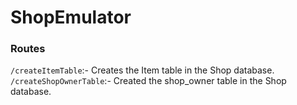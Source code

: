 # ShopEmulator

### Routes ###

`/createItemTable`:- Creates the Item table in the Shop database.
`/createShopOwnerTable`:- Created the shop_owner table in the Shop database.

  
